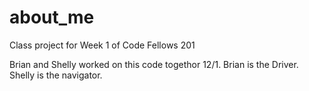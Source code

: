 # about_me
Class project for Week 1 of Code Fellows 201


Brian and Shelly worked on this code togethor 12/1.
Brian is the Driver.
Shelly is the navigator.

